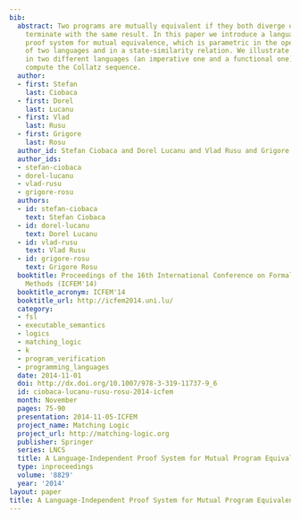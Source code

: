 ```yaml
---
bib:
  abstract: Two programs are mutually equivalent if they both diverge or they both
    terminate with the same result. In this paper we introduce a language-independent
    proof system for mutual equivalence, which is parametric in the operational semantics
    of two languages and in a state-similarity relation. We illustrate it on two programs
    in two different languages (an imperative one and a functional one), that both
    compute the Collatz sequence.
  author:
  - first: Stefan
    last: Ciobaca
  - first: Dorel
    last: Lucanu
  - first: Vlad
    last: Rusu
  - first: Grigore
    last: Rosu
  author_id: Stefan Ciobaca and Dorel Lucanu and Vlad Rusu and Grigore Rosu
  author_ids:
  - stefan-ciobaca
  - dorel-lucanu
  - vlad-rusu
  - grigore-rosu
  authors:
  - id: stefan-ciobaca
    text: Stefan Ciobaca
  - id: dorel-lucanu
    text: Dorel Lucanu
  - id: vlad-rusu
    text: Vlad Rusu
  - id: grigore-rosu
    text: Grigore Rosu
  booktitle: Proceedings of the 16th International Conference on Formal Engineering
    Methods (ICFEM'14)
  booktitle_acronym: ICFEM'14
  booktitle_url: http://icfem2014.uni.lu/
  category:
  - fsl
  - executable_semantics
  - logics
  - matching_logic
  - k
  - program_verification
  - programming_languages
  date: 2014-11-01
  doi: http://dx.doi.org/10.1007/978-3-319-11737-9_6
  id: ciobaca-lucanu-rusu-rosu-2014-icfem
  month: November
  pages: 75-90
  presentation: 2014-11-05-ICFEM
  project_name: Matching Logic
  project_url: http://matching-logic.org
  publisher: Springer
  series: LNCS
  title: A Language-Independent Proof System for Mutual Program Equivalence
  type: inproceedings
  volume: '8829'
  year: '2014'
layout: paper
title: A Language-Independent Proof System for Mutual Program Equivalence
---
```

